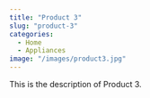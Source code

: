 ```yaml
---
title: "Product 3"
slug: "product-3"
categories:
  - Home
  - Appliances
image: "/images/product3.jpg"
---
```


This is the description of Product 3.
